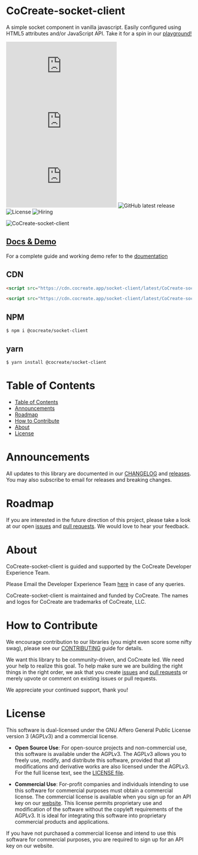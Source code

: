 # CoCreate-socket-client

A simple socket component in vanilla javascript. Easily configured using HTML5 attributes and/or JavaScript API. Take it for a spin in our [playground!](https://cocreate.app/docs/socket-client)

![minified](https://img.badgesize.io/https://cdn.cocreate.app/socket-client/latest/CoCreate-socket-client.min.js?style=flat-square&label=minified&color=orange)
![gzip](https://img.badgesize.io/https://cdn.cocreate.app/socket-client/latest/CoCreate-socket-client.min.js?compression=gzip&style=flat-square&label=gzip&color=yellow)
![brotli](https://img.badgesize.io/https://cdn.cocreate.app/socket-client/latest/CoCreate-socket-client.min.js?compression=brotli&style=flat-square&label=brotli)
![GitHub latest release](https://img.shields.io/github/v/release/CoCreate-app/CoCreate-socket-client?style=flat-square)
![License](https://img.shields.io/github/license/CoCreate-app/CoCreate-socket-client?style=flat-square)
![Hiring](https://img.shields.io/static/v1?style=flat-square&label=&message=Hiring&color=blueviolet)

![CoCreate-socket-client](https://cdn.cocreate.app/docs/CoCreate-socket-client.gif)

## [Docs & Demo](https://cocreate.app/docs/socket-client)

For a complete guide and working demo refer to the [doumentation](https://cocreate.app/docs/socket-client)

## CDN

```html
<script src="https://cdn.cocreate.app/socket-client/latest/CoCreate-socket-client.min.js"></script>
```

```html
<script src="https://cdn.cocreate.app/socket-client/latest/CoCreate-socket-client.min.css"></script>
```

## NPM

```shell
$ npm i @cocreate/socket-client
```

## yarn

```shell
$ yarn install @cocreate/socket-client
```

# Table of Contents

-   [Table of Contents](#table-of-contents)
-   [Announcements](#announcements)
-   [Roadmap](#roadmap)
-   [How to Contribute](#how-to-contribute)
-   [About](#about)
-   [License](#license)

<a name="announcements"></a>

# Announcements

All updates to this library are documented in our [CHANGELOG](https://github.com/CoCreate-app/CoCreate-socket-client/blob/master/CHANGELOG.md) and [releases](https://github.com/CoCreate-app/CoCreate-socket-client/releases). You may also subscribe to email for releases and breaking changes.

<a name="roadmap"></a>

# Roadmap

If you are interested in the future direction of this project, please take a look at our open [issues](https://github.com/CoCreate-app/CoCreate-socket-client/issues) and [pull requests](https://github.com/CoCreate-app/CoCreate-socket-client/pulls). We would love to hear your feedback.

<a name="about"></a>

# About

CoCreate-socket-client is guided and supported by the CoCreate Developer Experience Team.

Please Email the Developer Experience Team [here](mailto:develop@cocreate.app) in case of any queries.

CoCreate-socket-client is maintained and funded by CoCreate. The names and logos for CoCreate are trademarks of CoCreate, LLC.

<a name="contribute"></a>

# How to Contribute

We encourage contribution to our libraries (you might even score some nifty swag), please see our [CONTRIBUTING](https://github.com/CoCreate-app/CoCreate-socket-client/blob/master/CONTRIBUTING.md) guide for details.

We want this library to be community-driven, and CoCreate led. We need your help to realize this goal. To help make sure we are building the right things in the right order, we ask that you create [issues](https://github.com/CoCreate-app/CoCreate-socket-client/issues) and [pull requests](https://github.com/CoCreate-app/CoCreate-socket-client/pulls) or merely upvote or comment on existing issues or pull requests.

We appreciate your continued support, thank you!

<a name="license"></a>

# License

This software is dual-licensed under the GNU Affero General Public License version 3 (AGPLv3) and a commercial license.

-   **Open Source Use**: For open-source projects and non-commercial use, this software is available under the AGPLv3. The AGPLv3 allows you to freely use, modify, and distribute this software, provided that all modifications and derivative works are also licensed under the AGPLv3. For the full license text, see the [LICENSE file](https://github.com/CoCreate-app/CoCreate-socket-client/blob/master/LICENSE).

-   **Commercial Use**: For-profit companies and individuals intending to use this software for commercial purposes must obtain a commercial license. The commercial license is available when you sign up for an API key on our [website](https://cocreate.app). This license permits proprietary use and modification of the software without the copyleft requirements of the AGPLv3. It is ideal for integrating this software into proprietary commercial products and applications.

If you have not purchased a commercial license and intend to use this software for commercial purposes, you are required to sign up for an API key on our website.
